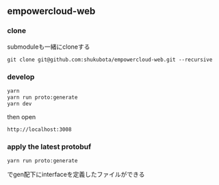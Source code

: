 ## empowercloud-web

### clone

submoduleも一緒にcloneする

```shell
git clone git@github.com:shukubota/empowercloud-web.git --recursive
```

### develop

```bash
yarn
yarn run proto:generate
yarn dev
```

then open

```shell
http://localhost:3008
```

### apply the latest protobuf

```shell
yarn run proto:generate
```

でgen配下にinterfaceを定義したファイルができる

